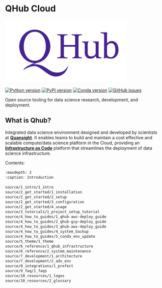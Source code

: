 # QHub Cloud
![quansight_logo](source/meta_images/qhub_logo.png)

[![Python version](https://img.shields.io/badge/python-3.6%20%7C%203.7%20%7C%203.8-blue.svg)](https://pypi.org/project/qhub/)
[![PyPI version](https://badge.fury.io/py/qhub.svg)](https://badge.fury.io/py/qhub)
[![Conda version](https://img.shields.io/badge/conda--forge-v0.2.3-%234f28a8)](https://anaconda.org/conda-forge/qhub)
[![GitHub issues](https://img.shields.io/github/issues/quansight/qhub-cloud?style=plastic)](https://github.com/Quansight/qhub-cloud/issues/new/choose)


Open source tooling for data science research, development, and deployment.

## What is Qhub?
Integrated data science environment designed and developed by scientists at [**Quansight**](https://www.quansight.com/).
It enables teams to build and maintain a cost effective and scalable compute/data science platform in the Cloud, providing 
an [**Infrastructure as Code**](https://en.wikipedia.org/wiki/Infrastructure_as_code) platform that streamlines
the deployment of data science infrastructure.

Contents:

```{toctree}
:maxdepth: 2
:caption: Introduction
    
source/1_intro/1_intro
source/2_get_started/1_installation
source/2_get_started/2_setup
source/2_get_started/3_configuration
source/2_get_started/4_usage
source/3_tutorials/1_project_setup_tutorial
source/4_how_to_guides/1_qhub-aws-deploy_guide
source/4_how_to_guides/2_qhub-gcp-deploy_guide
source/4_how_to_guides/3_qhub-aws-deploy_guide
source/4_how_to_guides/4_system_backup
source/4_how_to_guides/5_conda_env_update
source/5_theme/1_theme
source/6_reference/1_qhub_infrastructure
source/6_reference/2_system_maintenance
source/7_development/1_architecture
source/7_development/2_adv_env
source/8_integrations/1_prefect
source/9_faq/1_faqs
source/10_resources/1_logos
source/10_resources/2_glossary
```
